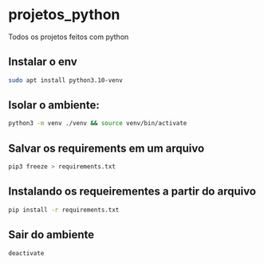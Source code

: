 # projetos_python

Todos os projetos feitos com python

## Instalar o env

```bash
sudo apt install python3.10-venv
```

## Isolar o ambiente:

```bash
python3 -m venv ./venv && source venv/bin/activate
```

## Salvar os requirements em um arquivo

```bash
pip3 freeze > requirements.txt
```

## Instalando os requeirementes a partir do arquivo

```bash
pip install -r requirements.txt
```
## Sair do ambiente

```bash
deactivate
```